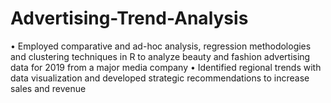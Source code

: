 # Advertising-Trend-Analysis
• Employed comparative and ad-hoc analysis, regression methodologies and clustering techniques in R to analyze beauty
and fashion advertising data for 2019 from a major media company
• Identified regional trends with data visualization and developed strategic recommendations to increase sales and revenue
